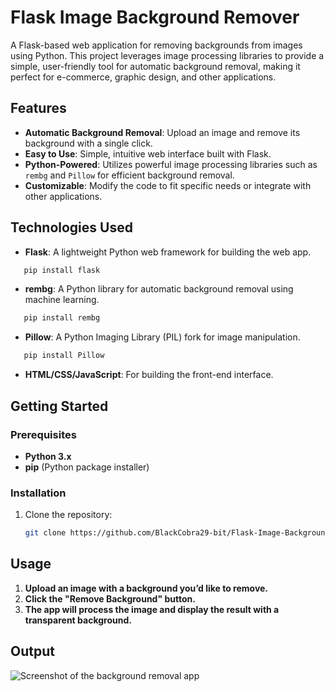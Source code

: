# Flask Image Background Remover

A Flask-based web application for removing backgrounds from images using Python. This project leverages image processing libraries to provide a simple, user-friendly tool for automatic background removal, making it perfect for e-commerce, graphic design, and other applications.

## Features

- **Automatic Background Removal**: Upload an image and remove its background with a single click.
- **Easy to Use**: Simple, intuitive web interface built with Flask.
- **Python-Powered**: Utilizes powerful image processing libraries such as `rembg` and `Pillow` for efficient background removal.
- **Customizable**: Modify the code to fit specific needs or integrate with other applications.

## Technologies Used

- **Flask**: A lightweight Python web framework for building the web app.

```bash
   pip install flask
```

- **rembg**: A Python library for automatic background removal using machine learning.

```bash
   pip install rembg
```

- **Pillow**: A Python Imaging Library (PIL) fork for image manipulation.

```bash
   pip install Pillow
```

- **HTML/CSS/JavaScript**: For building the front-end interface.

## Getting Started

### Prerequisites

- **Python 3.x**
- **pip** (Python package installer)

### Installation

1. Clone the repository:
   ```bash
   git clone https://github.com/BlackCobra29-bit/Flask-Image-Background-Remover.git

## Usage
1. **Upload an image with a background you’d like to remove.**
2. **Click the "Remove Background" button.**
3. **The app will process the image and display the result with a transparent background.**

## Output

![Screenshot of the background removal app](screenshot/output.png)
